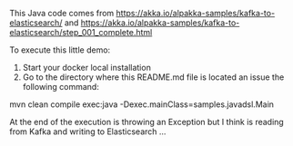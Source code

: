 This Java code comes from https://akka.io/alpakka-samples/kafka-to-elasticsearch/ and https://akka.io/alpakka-samples/kafka-to-elasticsearch/step_001_complete.html

To execute this little demo:

1) Start your docker local installation
2) Go to the directory where this README.md file is located an issue the following command: 

mvn clean compile exec:java -Dexec.mainClass=samples.javadsl.Main

At the end of the execution is throwing an Exception but I think is reading from Kafka and writing to Elasticsearch ...
